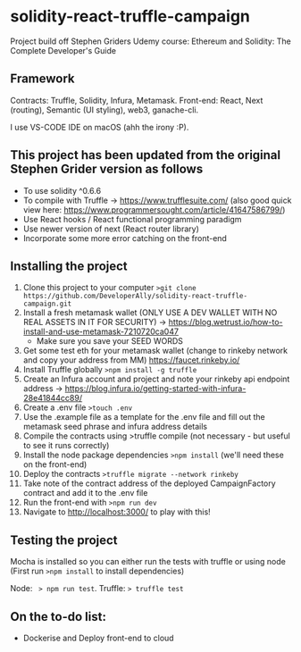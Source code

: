 # solidity-react-truffle-campaign

Project build off Stephen Griders Udemy course: Ethereum and Solidity: The Complete Developer's Guide

## **Framework**

Contracts: Truffle, Solidity, Infura, Metamask. 
Front-end: React, Next (routing), Semantic (UI styling), web3, ganache-cli. 

I use VS-CODE IDE on macOS (ahh the irony :P). 


## **This project has been updated from the original Stephen Grider version as follows**

- To use solidity ^0.6.6
- To compile with Truffle -> https://www.trufflesuite.com/ (also good quick view here: https://www.programmersought.com/article/41647586799/)
- Use React hooks / React functional programming paradigm
- Use newer version of next (React router library)
- Incorporate some more error catching on the front-end


## **Installing the project**

1. Clone this project to your computer ```>git clone https://github.com/DeveloperAlly/solidity-react-truffle-campaign.git```
2. Install a fresh metamask wallet (ONLY USE A DEV WALLET WITH NO REAL ASSETS IN IT FOR SECURITY) -> <https://blog.wetrust.io/how-to-install-and-use-metamask-7210720ca047>
   - Make sure you save your SEED WORDS
3. Get some test eth for your metamask wallet (change to rinkeby network and copy your address from MM) <https://faucet.rinkeby.io/>
4. Install Truffle globally  ```>npm install -g truffle```
5. Create an Infura account and project and note your rinkeby api endpoint address -> <https://blog.infura.io/getting-started-with-infura-28e41844cc89/>
6. Create a .env file ```>touch .env```
7. Use the .example file as a template for the .env file and fill out the metamask seed phrase and infura address details
8. Compile the contracts using >truffle compile (not necessary - but useful to see it runs correctly)
9. Install the node package dependencies  ```>npm install```   (we'll need these on the front-end)
10. Deploy the contracts   ```>truffle migrate --network rinkeby```
11. Take note of the contract address of the deployed CampaignFactory contract and add it to the .env file
12. Run the front-end with ```>npm run dev```
13. Navigate to <http://localhost:3000/> to play with this!


## **Testing the project**

Mocha is installed so you can either run the tests with truffle or using node (First run ```>npm install``` to install dependencies)

 Node:  ``` > npm run test```. 
 Truffle: ```> truffle test```

## On the to-do list:

- Dockerise and Deploy front-end to cloud

